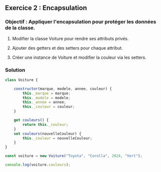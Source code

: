 ## Exercice 2 : Encapsulation

### Objectif : Appliquer l'encapsulation pour protéger les données de la classe.

1. Modifier la classe Voiture pour rendre ses attributs privés.

2. Ajouter des getters et des setters pour chaque attribut.

3. Créer une instance de Voiture et modifier la couleur via les setters.

### Solution

```js
class Voiture {

    constructor(marque, modele, annee, couleur) {
        this._marque = marque;
        this._modele = modele;
        this._annee = annee;
        this._couleur = couleur;
    }

    get couleurs() {
        return this._couleur;
    }
    set couleurs(nouvelleCouleur) {
        this._couleur = nouvelleCouleur;
    }
}

const voiture = new Voiture("Toyota", "Corolla", 2024, "Vert");

console.log(voiture.couleurs);
```